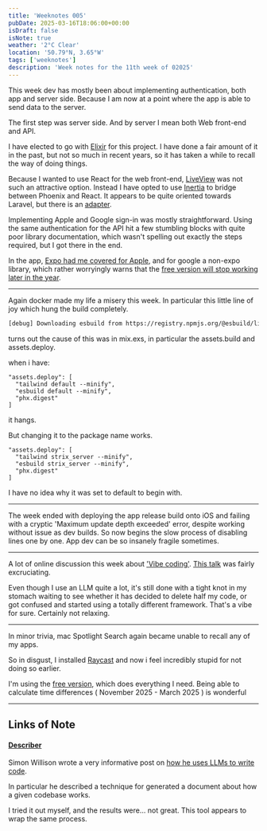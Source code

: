 ```yaml
---
title: 'Weeknotes 005'
pubDate: 2025-03-16T18:06:00+00:00
isDraft: false
isNote: true
weather: '2°C Clear'
location: '50.79°N, 3.65°W'
tags: ['weeknotes']
description: 'Week notes for the 11th week of 02025'
---
```



This week dev has mostly been about implementing authentication, both app and server side. Because I am now at a point where the app is able to send data to the server.

The first step was server side. And by server I mean both Web front-end and API.

I have elected to go with [Elixir](https://elixir-lang.org) for this project. I have done a fair amount of it in the past, but not so much in recent years, so it has taken a while to recall the way of doing things.

Because I wanted to use React for the web front-end, [LiveView](https://hexdocs.pm/phoenix_live_view/Phoenix.LiveView.html) was not such an attractive option. Instead I have opted to use [Inertia](https://inertiajs.com) to bridge between Phoenix and React. It appears to be quite oriented towards Laravel, but there is an [adapter](https://github.com/inertiajs/inertia-phoenix).

Implementing Apple and Google sign-in was mostly straightforward. Using the same authentication for the API hit a few stumbling blocks with quite poor library documentation, which wasn't spelling out exactly the steps required, but I got there in the end.

In the app, [Expo had me covered for Apple](https://docs.expo.dev/versions/latest/sdk/apple-authentication/), and for google a non-expo library, which rather worryingly warns that the [free version will stop working later in the year](https://react-native-google-signin.github.io/docs/install#public-version-free).


---

Again docker made my life a misery this week. In particular this little line of joy which hung the build completely.

```bash
[debug] Downloading esbuild from https://registry.npmjs.org/@esbuild/linux-arm64/0.17.11
```

turns out the cause of this was in mix.exs, in particular the assets.build and assets.deploy.

when i have:

```
"assets.deploy": [
  "tailwind default --minify",
  "esbuild default --minify",
  "phx.digest"
]
```

it hangs.

But changing it to the package name works.

```
"assets.deploy": [
  "tailwind strix_server --minify",
  "esbuild strix_server --minify",
  "phx.digest"
]
```

I have no idea why it was set to default to begin with.


---

The week ended with deploying the app release build onto iOS and failing with a cryptic 'Maximum update depth exceeded' error, despite working without issue as dev builds. So now begins the slow process of disabling lines one by one.
App dev can be so insanely fragile sometimes.

---


A lot of online discussion this week about ['Vibe coding'](https://www.youtube.com/watch?v=Pb6RYlRtEEA&t=3084s). [This talk](https://www.youtube.com/watch?v=IACHfKmZMr8&t=266s) was fairly excruciating.

Even though I use an LLM quite a lot, it's still done with a tight knot in my stomach waiting to see whether it has decided to delete half my code, or got confused and started using a totally different framework. That's a vibe for sure. Certainly not relaxing.


---


In minor trivia, mac Spotlight Search again became unable to recall any of my apps.

So in disgust, I installed [Raycast](https://www.raycast.com) and now i feel incredibly stupid for not doing so earlier.

I'm using the [free version](https://www.raycast.com/pricing), which does everything I need. Being able to calculate time differences ( November 2025 - March 2025 ) is wonderful


---

## Links of Note

#### [Describer](https://github.com/apideck-libraries/describer/tree/main)

Simon Willison wrote a very informative post on [how he uses LLMs to write code](https://simonwillison.net/2025/Mar/11/using-llms-for-code/).

In particular he described a technique for generated a document about how a given codebase works.

I tried it out myself, and the results were... not great. This tool appears to wrap the same process.

